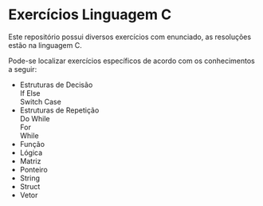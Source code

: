 # Exercícios Linguagem C

Este repositório possui diversos exercícios com enunciado, as resoluções estão na linguagem C.

Pode-se localizar exercícios específicos de acordo com os conhecimentos a seguir:

* Estruturas de Decisão<br />If Else<br />Switch Case
* Estruturas de Repetição<br />Do While<br />For<br />While
* Função
* Lógica
* Matriz
* Ponteiro
* String
* Struct
* Vetor
